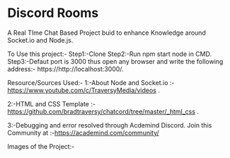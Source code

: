 # Discord Rooms
 A Real TIme Chat Based Project buid to enhance Knowledge around Socket.io and Node.js.
 
 To Use this project:-
 Step1:-Clone
 Step2:-Run npm start node in CMD.
 Step3:-Defaut port is 3000 thus open any browser and write the following address:- https://http://localhost:3000/.
 
 Resource/Sources Used:-
 1:-About Node and Socket.io :- https://www.youtube.com/c/TraversyMedia/videos .
 
 2:-HTML and CSS Template :- https://github.com/bradtraversy/chatcord/tree/master/_html_css .
 
 3:-Debugging and error resolved through Acdemind Discord.
    Join this Community at :-https://academind.com/community/
    
 Images of the Project:-
 
 
 
